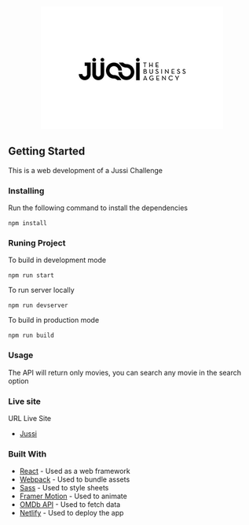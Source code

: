 <span style="display:block;text-align:center">![Jussi Logo](/src/assets/images/jussi.png)</span>
## Getting Started
This is a web development of a Jussi Challenge
### Installing
Run the following command to install the dependencies
```
npm install
```
### Runing Project
To build in development mode
```
npm run start
```
To run server locally
```
npm run devserver
```
To build in production mode
```
npm run build
```

### Usage
The API will return only movies, you can search any movie in the search option

### Live site
URL Live Site
 * [Jussi](https://jussichallenge.netlify.app/)

### Built With
* [React](https://pt-br.reactjs.org/) - Used as a web framework 
* [Webpack](https://webpack.js.org/) - Used to bundle assets
* [Sass](https://rometools.github.io/rome/) - Used to style sheets
* [Framer Motion](https://www.framer.com/api/motion/) - Used to animate
* [OMDb API](http://www.omdbapi.com/) - Used to fetch data
* [Netlify](https://www.netlify.com/) - Used to deploy the app 
